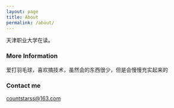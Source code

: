 ```yaml
---
layout: page
title: About
permalink: /about/
---
```


天津职业大学在读。

### More Information

爱打羽毛球，喜欢搞技术，虽然会的东西很少，但是会慢慢充实起来的

### Contact me

[countstarss@163.com](mailto:countstarss@163.com)
